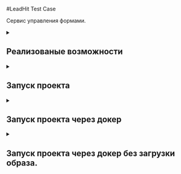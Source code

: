 #LeadHit Test Case

Сервис управления формами.

<details><summary><h2>Реализованые возможности</h2></summary>
- Добавление новой формы в базу данных.
- Получение одной соответствующей запросу формы.
- Получение списка форм соответствующих запросу.
</details>

<details><summary><h2>Запуск проекта</h2></summary>
1. Клонируйте репозиторий, создайте виртуальное окружение и активируйте его.

2. Установите poetry:
```bash
pip install poetry
```
3. Установите зависимости:
```bash
poetry install
```
Можно использовать ключ "--only main", если не нужно запускать тесты или линтеры.

4. Создайте .env файл с данными для подключения к бд:
```
MONGO_INITDB_ROOT_USERNAME = mongo_user
MONGO_INITDB_ROOT_PASSWORD = secret_password
```
5. Все настройки приложения находятся в файле src/config/config.yaml. Измените значение db_hostname на "localhost".

6. Базу данных можно запустить в контейнере:
```bash
docker compose -f .\docker-compose-dev.yaml up -d
```
7. Запустите приложение:
```bash
export PYTHONPATH=src/
```
```bash
uvicorn src.app.main:app --reload
```
Либо используйте:
```bash
python main.py
```

Документация будет доступна по адресу: http://127.0.0.1:8000/docs
</details>

<details><summary><h2>Запуск проекта через докер</h2></summary>

1. Создайте .env файл с данными для подключения к бд:
```
MONGO_INITDB_ROOT_USERNAME = mongo_user
MONGO_INITDB_ROOT_PASSWORD = secret_password
```
2. Скопируйте файл docker-compose-prod.yaml в директорию с .env файлом.

3. Выполните команду:
```bash
docker compose -f .\docker-compose-prod.yaml up -d
```

Документация будет доступна по адресу: http://127.0.0.1:8000/docs
</details>

<details><summary><h2>Запуск проекта через докер без загрузки образа.</h2></summary>

1. Клонируйте репозиторий, создайте виртуальное окружение и активируйте его.

2. Создайте .env файл с данными для подключения к бд:
```
MONGO_INITDB_ROOT_USERNAME = mongo_user
MONGO_INITDB_ROOT_PASSWORD = secret_password
```
3. Все настройки приложения находятся в файле src/config/config.yaml.

4. Запустите приложение:
```bash
docker compose up -d
```

